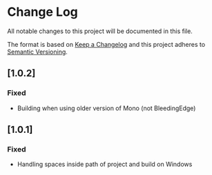 # Change Log
All notable changes to this project will be documented in this file.

The format is based on [Keep a Changelog](http://keepachangelog.com/)
and this project adheres to [Semantic Versioning](http://semver.org/).

## [1.0.2]
### Fixed
- Building when using older version of Mono (not BleedingEdge)

## [1.0.1]
### Fixed
- Handling spaces inside path of project and build on Windows
